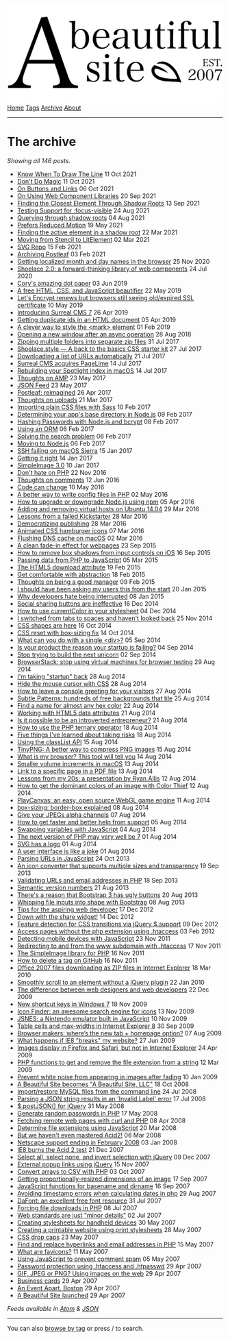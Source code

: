 <a href="index.html" class="header-link"><img src="images/logos/wordmark.svg" alt="A Beautiful Site" class="wordmark" /></a> <a href="index.html" class="nav-item">Home</a> <a href="tags/index.html" class="nav-item">Tags</a> <a href="posts/index.html" class="nav-item nav-item-active">Archive</a> <a href="about/index.html" class="nav-item">About</a>

------------------------------------------------------------------------

The archive
===========

*Showing all 146 posts.*

-   <a href="posts/know-when-to-draw-the-line/index.html" class="post-list-item-link">Know When To Draw The Line</a> 11 Oct 2021
-   <a href="posts/dont-do-magic/index.html" class="post-list-item-link">Don't Do Magic</a> 11 Oct 2021
-   <a href="posts/on-buttons-and-links/index.html" class="post-list-item-link">On Buttons and Links</a> 06 Oct 2021
-   <a href="posts/on-using-web-component-libraries/index.html" class="post-list-item-link">On Using Web Component Libraries</a> 20 Sep 2021
-   <a href="posts/finding-the-closest-element-through-shadow-roots/index.html" class="post-list-item-link">Finding the Closest Element Through Shadow Roots</a> 13 Sep 2021
-   <a href="posts/testing-support-for-focus-visible/index.html" class="post-list-item-link">Testing Support for :focus-visible</a> 24 Aug 2021
-   <a href="posts/querying-through-shadow-roots/index.html" class="post-list-item-link">Querying through shadow roots</a> 04 Aug 2021
-   <a href="posts/prefers-reduced-motion/index.html" class="post-list-item-link">Prefers Reduced Motion</a> 19 May 2021
-   <a href="posts/finding-the-active-element-in-a-shadow-root/index.html" class="post-list-item-link">Finding the active element in a shadow root</a> 22 Mar 2021
-   <a href="posts/moving-from-stencil-to-lit-element/index.html" class="post-list-item-link">Moving from Stencil to LitElement</a> 02 Mar 2021
-   <a href="posts/svg-repo/index.html" class="post-list-item-link">SVG Repo</a> 15 Feb 2021
-   <a href="posts/archiving-postleaf/index.html" class="post-list-item-link">Archiving Postleaf</a> 03 Feb 2021
-   <a href="posts/getting-localized-month-and-day-names-in-the-browser/index.html" class="post-list-item-link">Getting localized month and day names in the browser</a> 25 Nov 2020
-   <a href="posts/shoelace-a-forward-thinking-library-of-web-components/index.html" class="post-list-item-link">Shoelace 2.0: a forward-thinking library of web components</a> 24 Jul 2020
-   <a href="posts/corys-amazing-dot-paper/index.html" class="post-list-item-link">Cory's amazing dot paper</a> 03 Jun 2019
-   <a href="posts/a-free-html-css-and-js-beautifier/index.html" class="post-list-item-link">A free HTML, CSS, and JavaScript beautifier</a> 22 May 2019
-   <a href="posts/lets-encrypt-renews-but-browsers-still-seeing-oldexpired-ssl-certificate/index.html" class="post-list-item-link">Let's Encrypt renews but browsers still seeing old/expired SSL certificate</a> 10 May 2019
-   <a href="posts/introducing-surreal-cms-7/index.html" class="post-list-item-link">Introducing Surreal CMS 7</a> 26 Apr 2019
-   <a href="posts/getting-duplicate-ids-in-an-html-document/index.html" class="post-list-item-link">Getting duplicate ids in an HTML document</a> 05 Apr 2019
-   <a href="posts/a-clever-way-to-style-the-mark-element/index.html" class="post-list-item-link">A clever way to style the &lt;mark&gt; element</a> 01 Feb 2019
-   <a href="posts/opening-a-new-window-after-an-async-operation/index.html" class="post-list-item-link">Opening a new window after an async operation</a> 28 Aug 2018
-   <a href="posts/zipping-multiple-folders-into-separate-zip-files/index.html" class="post-list-item-link">Zipping multiple folders into separate zip files</a> 31 Jul 2017
-   <a href="posts/shoelacecss-a-back-to-the-basics-css-starter-kit/index.html" class="post-list-item-link">Shoelace.style — A back to the basics CSS starter kit</a> 27 Jul 2017
-   <a href="posts/downloading-a-list-of-urls-automatically/index.html" class="post-list-item-link">Downloading a list of URLs automatically</a> 21 Jul 2017
-   <a href="posts/surreal-cms-acquires-pagelime/index.html" class="post-list-item-link">Surreal CMS acquires PageLime</a> 14 Jul 2017
-   <a href="posts/rebuilding-your-spotlight-index-in-macos/index.html" class="post-list-item-link">Rebuilding your Spotlight index in macOS</a> 14 Jul 2017
-   <a href="posts/thoughts-on-amp/index.html" class="post-list-item-link">Thoughts on AMP</a> 23 May 2017
-   <a href="posts/json-feed/index.html" class="post-list-item-link">JSON Feed</a> 23 May 2017
-   <a href="posts/postleaf-reimagined/index.html" class="post-list-item-link">Postleaf: reimagined</a> 26 Apr 2017
-   <a href="posts/thoughts-on-uploads/index.html" class="post-list-item-link">Thoughts on uploads</a> 21 Mar 2017
-   <a href="posts/importing-plain-css-files-with-sass/index.html" class="post-list-item-link">Importing plain CSS files with Sass</a> 10 Feb 2017
-   <a href="posts/determining-your-apps-base-directory-in-nodejs/index.html" class="post-list-item-link">Determining your app's base directory in Node.js</a> 09 Feb 2017
-   <a href="posts/hashing-passwords-with-nodejs-and-bcrypt/index.html" class="post-list-item-link">Hashing Passwords with Node.js and bcrypt</a> 08 Feb 2017
-   <a href="posts/using-an-orm/index.html" class="post-list-item-link">Using an ORM</a> 06 Feb 2017
-   <a href="posts/solving-the-search-problem/index.html" class="post-list-item-link">Solving the search problem</a> 06 Feb 2017
-   <a href="posts/moving-to-nodejs/index.html" class="post-list-item-link">Moving to Node.js</a> 06 Feb 2017
-   <a href="posts/ssh-failing-on-macos-sierra/index.html" class="post-list-item-link">SSH failing on macOS Sierra</a> 15 Jan 2017
-   <a href="posts/getting-it-right/index.html" class="post-list-item-link">Getting it right</a> 14 Jan 2017
-   <a href="posts/simpleimage-3/index.html" class="post-list-item-link">SimpleImage 3.0</a> 10 Jan 2017
-   <a href="posts/dont-hate-on-php/index.html" class="post-list-item-link">Don't hate on PHP</a> 22 Nov 2016
-   <a href="posts/thoughts-on-comments/index.html" class="post-list-item-link">Thoughts on comments</a> 12 Jun 2016
-   <a href="posts/code-can-change/index.html" class="post-list-item-link">Code can change</a> 10 May 2016
-   <a href="posts/a-better-way-to-write-config-files-in-php/index.html" class="post-list-item-link">A better way to write config files in PHP</a> 02 May 2016
-   <a href="posts/how-to-upgrade-or-downgrade-nodejs-using-npm/index.html" class="post-list-item-link">How to upgrade or downgrade Node.js using npm</a> 05 Apr 2016
-   <a href="posts/adding-and-removing-virtual-hosts-on-ubuntu-1404/index.html" class="post-list-item-link">Adding and removing virtual hosts on Ubuntu 14.04</a> 29 Mar 2016
-   <a href="posts/lessons-from-a-failed-kickstarter/index.html" class="post-list-item-link">Lessons from a failed Kickstarter</a> 28 Mar 2016
-   <a href="posts/democratizing-publishing/index.html" class="post-list-item-link">Democratizing publishing</a> 28 Mar 2016
-   <a href="posts/animated-css-hamburger-icons/index.html" class="post-list-item-link">Animated CSS hamburger icons</a> 07 Mar 2016
-   <a href="posts/flush-dns-cache-on-os-x/index.html" class="post-list-item-link">Flushing DNS cache on macOS</a> 02 Mar 2016
-   <a href="posts/a-clean-fade-in-effect-for-webpages/index.html" class="post-list-item-link">A clean fade-in effect for webpages</a> 23 Sep 2015
-   <a href="posts/how-to-remove-box-shadows-from-input-controls-on-ios/index.html" class="post-list-item-link">How to remove box shadows from input controls on iOS</a> 16 Sep 2015
-   <a href="posts/passing-data-from-php-to-javascript/index.html" class="post-list-item-link">Passing data from PHP to JavaScript</a> 05 Mar 2015
-   <a href="posts/the-html5-download-attribute/index.html" class="post-list-item-link">The HTML5 download attribute</a> 19 Feb 2015
-   <a href="posts/get-comfortable-with-abstraction/index.html" class="post-list-item-link">Get comfortable with abstraction</a> 18 Feb 2015
-   <a href="posts/thoughts-on-being-a-good-manager/index.html" class="post-list-item-link">Thoughts on being a good manager</a> 09 Feb 2015
-   <a href="posts/i-should-have-been-asking-my-users-this-from-the-start/index.html" class="post-list-item-link">I should have been asking my users this from the start</a> 20 Jan 2015
-   <a href="posts/why-developers-hate-being-interrupted/index.html" class="post-list-item-link">Why developers hate being interrupted</a> 08 Jan 2015
-   <a href="posts/social-sharing-buttons-are-ineffective/index.html" class="post-list-item-link">Social sharing buttons are ineffective</a> 16 Dec 2014
-   <a href="posts/how-to-use-currentcolor-in-your-stylesheet/index.html" class="post-list-item-link">How to use currentColor in your stylesheet</a> 04 Dec 2014
-   <a href="posts/i-switched-from-tabs-to-spaces-and-havent-looked-back/index.html" class="post-list-item-link">I switched from tabs to spaces and haven't looked back</a> 25 Nov 2014
-   <a href="posts/css-shapes-are-here/index.html" class="post-list-item-link">CSS shapes are here</a> 16 Oct 2014
-   <a href="posts/css-reset-with-box-sizing-fix/index.html" class="post-list-item-link">CSS reset with box-sizing fix</a> 14 Oct 2014
-   <a href="posts/what-can-you-do-with-a-single-div/index.html" class="post-list-item-link">What can you do with a single &lt;div&gt;?</a> 05 Sep 2014
-   <a href="posts/is-your-product-the-reason-your-startup-is-failing/index.html" class="post-list-item-link">Is your product the reason your startup is failing?</a> 04 Sep 2014
-   <a href="posts/stop-trying-to-build-the-next-unicorn/index.html" class="post-list-item-link">Stop trying to build the next unicorn</a> 02 Sep 2014
-   <a href="posts/browserstack-stop-using-virtual-machines-for-browser-testing/index.html" class="post-list-item-link">BrowserStack: stop using virtual machines for browser testing</a> 29 Aug 2014
-   <a href="posts/im-taking-startup-back/index.html" class="post-list-item-link">I'm taking "startup" back</a> 28 Aug 2014
-   <a href="posts/hide-the-mouse-cursor-with-css/index.html" class="post-list-item-link">Hide the mouse cursor with CSS</a> 28 Aug 2014
-   <a href="posts/how-to-leave-a-console-greeting-for-your-visitors/index.html" class="post-list-item-link">How to leave a console greeting for your visitors</a> 27 Aug 2014
-   <a href="posts/subtle-patterns-hundreds-of-free-backgrounds-that-tile/index.html" class="post-list-item-link">Subtle Patterns: hundreds of free backgrounds that tile</a> 25 Aug 2014
-   <a href="posts/find-a-name-for-almost-any-hex-color/index.html" class="post-list-item-link">Find a name for almost any hex color</a> 22 Aug 2014
-   <a href="posts/working-with-html5-data-attributes/index.html" class="post-list-item-link">Working with HTML5 data attributes</a> 21 Aug 2014
-   <a href="posts/is-it-possible-to-be-an-introverted-entrepreneur/index.html" class="post-list-item-link">Is it possible to be an introverted entrepreneur?</a> 21 Aug 2014
-   <a href="posts/how-to-use-the-php-ternary-operator/index.html" class="post-list-item-link">How to use the PHP ternary operator</a> 18 Aug 2014
-   <a href="posts/five-things-ive-learned-about-taking-risks/index.html" class="post-list-item-link">Five things I've learned about taking risks</a> 18 Aug 2014
-   <a href="posts/using-the-classlist-api/index.html" class="post-list-item-link">Using the classList API</a> 15 Aug 2014
-   <a href="posts/tinypng-a-better-way-to-compress-png-images/index.html" class="post-list-item-link">TinyPNG: A better way to compress PNG images</a> 15 Aug 2014
-   <a href="posts/what-is-my-browser-this-tool-will-tell-you/index.html" class="post-list-item-link">What is my browser? This tool will tell you</a> 14 Aug 2014
-   <a href="posts/smaller-volume-increments-in-os-x/index.html" class="post-list-item-link">Smaller volume increments in macOS</a> 13 Aug 2014
-   <a href="posts/link-to-a-specific-page-in-a-pdf-file/index.html" class="post-list-item-link">Link to a specific page in a PDF file</a> 13 Aug 2014
-   <a href="posts/lessons-from-my-20s-a-presentation-by-ryan-allis/index.html" class="post-list-item-link">Lessons from my 20s: a presentation by Ryan Allis</a> 12 Aug 2014
-   <a href="posts/how-to-get-the-dominant-colors-of-an-image-with-color-thief/index.html" class="post-list-item-link">How to get the dominant colors of an image with Color Thief</a> 12 Aug 2014
-   <a href="posts/playcanvas-an-easy-open-source-webgl-game-engine/index.html" class="post-list-item-link">PlayCanvas: an easy, open source WebGL game engine</a> 11 Aug 2014
-   <a href="posts/box-sizing-border-box-explained/index.html" class="post-list-item-link">box-sizing: border-box explained</a> 08 Aug 2014
-   <a href="posts/give-your-jpegs-alpha-channels/index.html" class="post-list-item-link">Give your JPEGs alpha channels</a> 07 Aug 2014
-   <a href="posts/how-to-get-faster-and-better-help-from-support/index.html" class="post-list-item-link">How to get faster and better help from support</a> 05 Aug 2014
-   <a href="posts/swapping-variables-with-javascript/index.html" class="post-list-item-link">Swapping variables with JavaScript</a> 04 Aug 2014
-   <a href="posts/the-next-version-of-php-may-very-well-be-7/index.html" class="post-list-item-link">The next version of PHP may very well be 7</a> 01 Aug 2014
-   <a href="posts/svg-has-a-logo/index.html" class="post-list-item-link">SVG has a logo</a> 01 Aug 2014
-   <a href="posts/a-user-interface-is-like-a-joke/index.html" class="post-list-item-link">A user interface is like a joke</a> 01 Aug 2014
-   <a href="posts/parsing-urls-in-javascript/index.html" class="post-list-item-link">Parsing URLs in JavaScript</a> 24 Oct 2013
-   <a href="posts/an-icon-converter-that-supports-multiple-sizes-and-transparency/index.html" class="post-list-item-link">An icon converter that supports multiple sizes and transparency</a> 19 Sep 2013
-   <a href="posts/validating-urls-and-email-addresses-in-php/index.html" class="post-list-item-link">Validating URLs and email addresses in PHP</a> 18 Sep 2013
-   <a href="posts/semantic-version-numbers/index.html" class="post-list-item-link">Semantic version numbers</a> 21 Aug 2013
-   <a href="posts/theres-a-reason-that-bootstrap-3-has-ugly-buttons/index.html" class="post-list-item-link">There's a reason that Bootstrap 3 has ugly buttons</a> 20 Aug 2013
-   <a href="posts/whipping-file-inputs-into-shape-with-bootstrap-3/index.html" class="post-list-item-link">Whipping file inputs into shape with Bootstrap</a> 08 Aug 2013
-   <a href="posts/tips-for-the-aspiring-web-developer/index.html" class="post-list-item-link">Tips for the aspiring web developer</a> 17 Dec 2012
-   <a href="posts/down-with-the-share-widget/index.html" class="post-list-item-link">Down with the share widget!</a> 14 Dec 2012
-   <a href="posts/feature-detection-for-css-transitions-via-jquery-support/index.html" class="post-list-item-link">Feature detection for CSS transitions via jQuery $.support</a> 09 Dec 2012
-   <a href="posts/access-pages-without-the-php-extension-using-htaccess/index.html" class="post-list-item-link">Access pages without the php extension using .htaccess</a> 03 Feb 2012
-   <a href="posts/detecting-mobile-devices-with-javascript/index.html" class="post-list-item-link">Detecting mobile devices with JavaScript</a> 23 Nov 2011
-   <a href="posts/redirecting-to-and-from-the-www-subdomain-with-htaccess/index.html" class="post-list-item-link">Redirecting to and from the www subdomain with .htaccess</a> 17 Nov 2011
-   <a href="posts/the-simple-image-library-for-php/index.html" class="post-list-item-link">The SimpleImage library for PHP</a> 16 Nov 2011
-   <a href="posts/how-to-delete-a-tag-on-github/index.html" class="post-list-item-link">How to delete a tag on GitHub</a> 16 Nov 2011
-   <a href="posts/office-2007-files-downloading-as-zip-in-internet-explorer/index.html" class="post-list-item-link">Office 2007 files downloading as ZIP files in Internet Explorer</a> 18 Mar 2010
-   <a href="posts/smoothly-scroll-to-an-element-without-a-jquery-plugin-2/index.html" class="post-list-item-link">Smoothly scroll to an element without a jQuery plugin</a> 22 Jan 2010
-   <a href="posts/the-difference-between-web-designers-and-web-developers/index.html" class="post-list-item-link">The difference between web designers and web developers</a> 22 Dec 2009
-   <a href="posts/new-shortcut-keys-in-windows-7/index.html" class="post-list-item-link">New shortcut keys in Windows 7</a> 19 Nov 2009
-   <a href="posts/icon-finder-an-awesome-search-engine-for-icons/index.html" class="post-list-item-link">Icon Finder: an awesome search engine for icons</a> 13 Nov 2009
-   <a href="posts/jsnes-a-nintendo-emulator-built-in-javascript/index.html" class="post-list-item-link">JSNES: a Nintendo emulator built in JavaScript</a> 10 Nov 2009
-   <a href="posts/table-cells-and-max-widths-in-internet-explorer-8/index.html" class="post-list-item-link">Table cells and max-widths in Internet Explorer 8</a> 30 Sep 2009
-   <a href="posts/browser-makers-wheres-the-new-tab-homepage-option/index.html" class="post-list-item-link">Browser makers: where’s the new tab + homepage option?</a> 07 Aug 2009
-   <a href="posts/what-happens-if-ie8-breaks-my-website/index.html" class="post-list-item-link">What happens if IE8 "breaks" my website?</a> 27 Jun 2009
-   <a href="posts/images-display-in-firefox-and-safari-but-not-in-internet-explorer/index.html" class="post-list-item-link">Images display in Firefox and Safari, but not in Internet Explorer</a> 24 Apr 2009
-   <a href="posts/php-functions-to-get-and-remove-the-file-extension-from-a-string/index.html" class="post-list-item-link">PHP functions to get and remove the file extension from a string</a> 12 Mar 2009
-   <a href="posts/prevent-white-noise-from-appearing-in-images-after-fading/index.html" class="post-list-item-link">Prevent white noise from appearing in images after fading</a> 10 Jan 2009
-   <a href="posts/abs-becomes-abs-llc/index.html" class="post-list-item-link">A Beautiful Site becomes "A Beautiful Site, LLC"</a> 18 Oct 2008
-   <a href="posts/import-restore-mysql-files-from-the-command-line/index.html" class="post-list-item-link">Import/restore MySQL files from the command line</a> 24 Jul 2008
-   <a href="posts/parsing-a-json-string-results-in-an-invalid-label-error/index.html" class="post-list-item-link">Parsing a JSON string results in an 'Invalid Label' error</a> 17 Jul 2008
-   <a href="posts/postjson-for-jquery/index.html" class="post-list-item-link">$.postJSON() for jQuery</a> 31 May 2008
-   <a href="posts/generate-random-passwords-in-php/index.html" class="post-list-item-link">Generate random passwords in PHP</a> 17 May 2008
-   <a href="posts/fetching-remote-web-pages-with-curl-and-php/index.html" class="post-list-item-link">Fetching remote web pages with curl and PHP</a> 08 Apr 2008
-   <a href="posts/determine-file-extensions-using-javascript/index.html" class="post-list-item-link">Determine file extensions using JavaScript</a> 20 Mar 2008
-   <a href="posts/but-we-havent-even-mastered-acid2/index.html" class="post-list-item-link">But we haven't even mastered Acid2!</a> 06 Mar 2008
-   <a href="posts/netscape-support-ending-in-february-2008/index.html" class="post-list-item-link">Netscape support ending in February 2008</a> 03 Jan 2008
-   <a href="posts/ie8-burns-the-acid-2-test/index.html" class="post-list-item-link">IE8 burns the Acid 2 test</a> 21 Dec 2007
-   <a href="posts/jquery-checkboxes-select-all-select-none-and-invert-selection/index.html" class="post-list-item-link">Select all, select none, and invert selection with jQuery</a> 09 Dec 2007
-   <a href="posts/external-popup-links-using-jquery/index.html" class="post-list-item-link">External popup links using jQuery</a> 15 Nov 2007
-   <a href="posts/convert-arrays-to-csv-with-php/index.html" class="post-list-item-link">Convert arrays to CSV with PHP</a> 03 Oct 2007
-   <a href="posts/getting-proportionally-resized-dimensions-of-an-image/index.html" class="post-list-item-link">Getting proportionally-resized dimensions of an image</a> 17 Sep 2007
-   <a href="posts/javascript-functions-for-basename-and-dirname/index.html" class="post-list-item-link">JavaScript functions for basename and dirname</a> 16 Sep 2007
-   <a href="posts/avoiding-timestamp-errors-when-calculating-dates-in-php/index.html" class="post-list-item-link">Avoiding timestamp errors when calculating dates in php</a> 29 Aug 2007
-   <a href="posts/an-excellent-free-font-resource/index.html" class="post-list-item-link">DaFont: an excellent free font resource</a> 31 Jul 2007
-   <a href="posts/forcing-file-downloads-in-php/index.html" class="post-list-item-link">Forcing file downloads in PHP</a> 08 Jul 2007
-   <a href="posts/web-standards-are-just-minor-details/index.html" class="post-list-item-link">Web standards are just "minor details"</a> 02 Jul 2007
-   <a href="posts/creating-stylesheets-for-handheld-devices/index.html" class="post-list-item-link">Creating stylesheets for handheld devices</a> 30 May 2007
-   <a href="posts/creating-a-printable-website-using-print-stylesheets/index.html" class="post-list-item-link">Creating a printable website using print stylesheets</a> 28 May 2007
-   <a href="posts/css-drop-caps/index.html" class="post-list-item-link">CSS drop caps</a> 23 May 2007
-   <a href="posts/find-and-replace-hyperlinks-and-email-addresses-in-php/index.html" class="post-list-item-link">Find and replace hyperlinks and email addresses in PHP</a> 15 May 2007
-   <a href="posts/what-are-favicons/index.html" class="post-list-item-link">What are favicons?</a> 11 May 2007
-   <a href="posts/using-javascript-to-prevent-comment-spam/index.html" class="post-list-item-link">Using JavaScript to prevent comment spam</a> 05 May 2007
-   <a href="posts/password-protection-using-htaccess-and-htpasswd/index.html" class="post-list-item-link">Password protection using .htaccess and .htpasswd</a> 29 Apr 2007
-   <a href="posts/gif-jpeg-or-png-using-images-on-the-web/index.html" class="post-list-item-link">GIF, JPEG or PNG? Using images on the web</a> 29 Apr 2007
-   <a href="posts/business-cards/index.html" class="post-list-item-link">Business cards</a> 29 Apr 2007
-   <a href="posts/an-event-apart-boston/index.html" class="post-list-item-link">An Event Apart, Boston</a> 29 Apr 2007
-   <a href="posts/a-beautiful-site-launched/index.html" class="post-list-item-link">A Beautiful Site launched</a> 29 Apr 2007

*Feeds available in [Atom](feed/feed.xml) & [JSON](feed/feed.json)*

------------------------------------------------------------------------

You can also [browse by tag](index-3.html) or press / to search.
